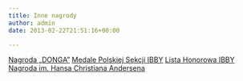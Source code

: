 ```yaml
---
title: Inne nagrody
author: admin
date: 2013-02-22T21:51:16+00:00

---
```


  <a href="http://www.ibby.pl/?page_id=33">Nagroda &#8222;DONGA&#8221;</a>
<a href="http://www.ibby.pl/?page_id=37">Medale Polskiej Sekcji IBBY</a>
<a href="http://www.ibby.pl/?page_id=39">Lista Honorowa IBBY</a>
<a href="http://www.ibby.pl/?page_id=46">Nagroda im. Hansa Christiana Andersena</a>
